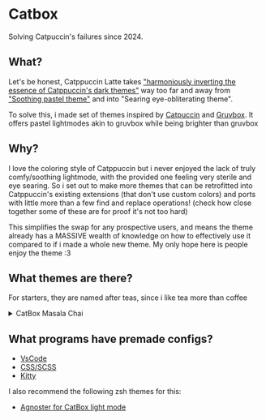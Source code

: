 # Catbox

Solving Catpuccin's failures since 2024.

## What?

Let's be honest, Catppuccin Latte takes ["harmoniously inverting the essence of Catppuccin's dark themes"](https://catppuccin.com/palette) way too far and away from ["Soothing pastel theme"](https://catppuccin.com/) and into "Searing eye-obliterating theme".

To solve this, i made set of themes inspired by [Catpuccin](https://catppuccin.com/) and [Gruvbox](https://github.com/morhetz/gruvbox). It offers pastel lightmodes akin to gruvbox while being brighter than gruvbox

## Why?

I love the coloring style of Catppuccin but i never enjoyed the lack of truly comfy/soothing lightmode, with the provided one feeling very sterile and eye searing. So i set out to make more themes that can be retrofitted into Catppuccin's existing extensions (that don't use custom colors) and ports with little more than a few find and replace operations! (check how close together some of these are for proof it's not too hard)

This simplifies the swap for any prospective users, and means the theme already has a MASSIVE wealth of knowledge on how to effectively use it compared to if i made a whole new theme. My only hope here is people enjoy the theme :3

## What themes are there?

For starters, they are named after teas, since i like tea more than coffee

<details>
  <summary>CatBox Masala Chai</summary>
  
| Color                   | Name      | Hex     |
|-------------------------|-----------|---------|
| $${\color{#e68d70}⬤}$$ | Rosewater | #e68d70 |
| $${\color{#d87c7a}⬤}$$ | Flamingo  | #d87c7a |
| $${\color{#df8f92}⬤}$$ | Pink      | #df8f92 |
| $${\color{#a768f9}⬤}$$ | Mauve     | #a768f9 |
| $${\color{#d54d52}⬤}$$ | Red       | #d54d52 |
| $${\color{#f0606d}⬤}$$ | Maroon    | #f0606d |
| $${\color{#f07f40}⬤}$$ | Peach     | #f07f40 |
| $${\color{#da9413}⬤}$$ | Yellow    | #da9413 |
| $${\color{#4cab38}⬤}$$ | Green     | #4cab38 |
| $${\color{#78bfb8}⬤}$$ | Teal      | #78bfb8 |
| $${\color{#60bfe5}⬤}$$ | Sky       | #60bfe5 |
| $${\color{#56adcf}⬤}$$ | Sapphire  | #56adcf |
| $${\color{#6c97e1}⬤}$$ | Blue      | #6c97e1 |
| $${\color{#9799ff}⬤}$$ | Lavender  | #9799ff |
| $${\color{#322c2a}⬤}$$ | Text      | #322c2a |
| $${\color{#473c36}⬤}$$ | Subtext1  | #473c36 |
| $${\color{#5a4f44}⬤}$$ | Subtext0  | #5a4f44 |
| $${\color{#6f6254}⬤}$$ | Overlay2  | #6f6254 |
| $${\color{#847564}⬤}$$ | Overlay1  | #847564 |
| $${\color{#988873}⬤}$$ | Overlay0  | #988873 |
| $${\color{#ad9c86}⬤}$$ | Surface2  | #ad9c86 |
| $${\color{#c1aa8e}⬤}$$ | Surface1  | #c1aa8e |
| $${\color{#d8c1a4}⬤}$$ | Surface0  | #d8c1a4 |
| $${\color{#f2e5bc}⬤}$$ | Base      | #f2e5bc |
| $${\color{#ebdbb2}⬤}$$ | Mantle    | #ebdbb2 |
| $${\color{#d5c4a1}⬤}$$ | Crust     | #d5c4a1 |
</details>

## What programs have premade configs?

- [VsCode](https://github.com/Catbox-Themes/vscode)
- [CSS/SCSS](https://github.com/Catbox-Themes/CSS-SCSS)
- [Kitty](https://github.com/Catbox-Themes/kitty)

I also recommend the following zsh themes for this:

- [Agnoster for CatBox light mode](https://github.com/Catbox-Themes/agnoster-catbox-compat/tree/main)
